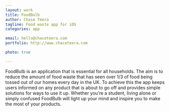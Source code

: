 ```yaml
---
layout: work
title: FoodBulb
author: Chase Teera
tagline: Food waste app for iOS
categories: app

email: hello@chaceteera.com
portfolio: http://www.chaceteera.com

photo: true

---
```


FoodBulb is an application that is essential for all households. The aim is to reduce the amount of food waste that has seen over 1/3 of food being tossed out of our homes every day in the UK. To achieve this the app keeps users informed on any product that is about to go off and provides simple solutions for ways to use it up. Whether you’re a student, living alone or simply confused FoodBulb will light up your mind and inspire you to make the most of your products.